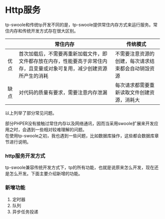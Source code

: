 # Http服务

tp-swoole和传统tp开发不同的是，tp-swoole提供常住内存方式来运行服务。常住内存和传统开发方式存在很大区别。

|  |常住内存 | 传统模式
| --- | --- |--- |
|  优点| 首次加载后，不需要再重新加载文件，即文件都存放在内存，性能要高于非常住内存，且变量或对象可复用，减少创建资源所产生的消耗    |不需要注意资源的创建，每次请求结束都会自动销毁资源|
|  缺点|  对代码的质量有要求，需要注意内存泄漏   |每次请求都需要重新读取文件创建资源，消耗大|

以上列举了部分常见问题。

部分PHPER没有接触过常住内存以及网络通讯，因而当采用swoole扩展来开发应用之时，会遇到一些相对较难理解的问题。    
在使用tp-swoole之初，我也遇到一些问题，比如数据库操作，这些都会数据库章节进行说明。    
### http服务开发方式
tp-swoole兼容传统开发方式下，tp的所有功能，也就是说原来怎么开发，现在还是怎么开发。下面主要介绍新增的功能。

### 新增功能
1. 定时器
2. 队列
3. 异步任务投递
